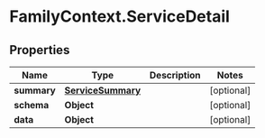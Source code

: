 # FamilyContext.ServiceDetail

## Properties
Name | Type | Description | Notes
------------ | ------------- | ------------- | -------------
**summary** | [**ServiceSummary**](ServiceSummary.md) |  | [optional] 
**schema** | **Object** |  | [optional] 
**data** | **Object** |  | [optional] 
